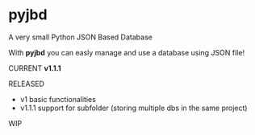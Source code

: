 # pyjbd
A very small Python JSON Based Database

With **pyjbd** you can easly manage and use a database using JSON file!

CURRENT
<b>v1.1.1</b>

RELEASED
 - v1 basic functionalities
 - v1.1.1 support for subfolder (storing multiple dbs in the same project)

WIP
